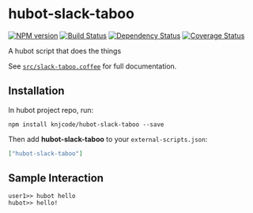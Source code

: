 # hubot-slack-taboo
[![NPM version][npm-image]][npm-url] [![Build Status][travis-image]][travis-url] [![Dependency Status][daviddm-image]][daviddm-url] [![Coverage Status][coveralls-image]][coveralls-url]

A hubot script that does the things

See [`src/slack-taboo.coffee`](src/slack-taboo.coffee) for full documentation.

## Installation

In hubot project repo, run:

`npm install knjcode/hubot-slack-taboo --save`

Then add **hubot-slack-taboo** to your `external-scripts.json`:

```json
["hubot-slack-taboo"]
```

## Sample Interaction

```
user1>> hubot hello
hubot>> hello!
```

[npm-url]: https://npmjs.org/package/hubot-slack-taboo
[npm-image]: http://img.shields.io/npm/v/hubot-slack-taboo.svg?style=flat
[travis-url]: https://travis-ci.org/knjcode/hubot-slack-taboo
[travis-image]: http://img.shields.io/travis/knjcode/hubot-slack-taboo/master.svg?style=flat
[daviddm-url]: https://david-dm.org/knjcode/hubot-slack-taboo.svg?theme=shields.io
[daviddm-image]: http://img.shields.io/david/knjcode/hubot-slack-taboo.svg?style=flat
[coveralls-url]: https://coveralls.io/r/knjcode/hubot-slack-taboo
[coveralls-image]: http://img.shields.io/coveralls/knjcode/hubot-slack-taboo/master.svg?style=flat
